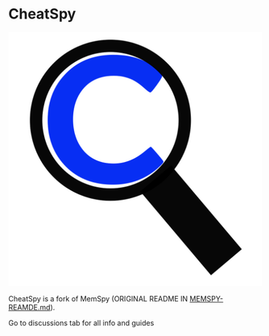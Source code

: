# CheatSpy

![Logo](assets/icons/516x516.png)

CheatSpy is a fork of MemSpy (ORIGINAL README IN [MEMSPY-REAMDE.md](MEMSPY-README.md)).

Go to discussions tab for all info and guides
